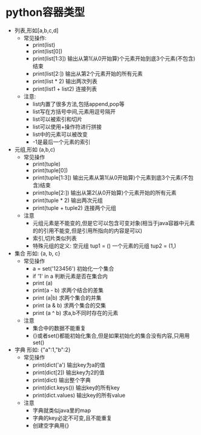 # python容器类型
- 列表,形如[a,b,c,d] 
	- 常见操作:
		- print(list)
		- print(list[0])
		- print(list[1:3]) 输出从第1(从0开始算)个元素开始到底3个元素(不包含)结束
		- print(list[2:]) 输出从第2个元素开始的所有元素
		- print(list * 2) 输出两次列表
		- print(list1 + list2) 连接列表
	- 注意:
		- list内置了很多方法,包括append,pop等
		- list写在方括号中间,元素用逗号隔开
		- list可以被索引和切片
		- list可以使用+操作符进行拼接
		- list中的元素可以被改变
		- -1是最后一个元素的索引
- 元组,形如 (a,b,c)
	- 常见操作 
		- print(tuple)
		- print(tuple[0])
		- print(tuple[1:3]) 输出元素从第1(从0开始算)个元素到底3个元素(不包含)结束
		- print(tuple[2:]) 输出从第2(从0开始算)个元素开始的所有元素
		- print(tuple * 2) 输出两次元组
		- print(tuple + tuple2) 连接两个元组
	- 注意 
		- 元组元素是不能变的,但是它可以包含可变对象(相当于java容器中元素的的引用不能变,但是引用所指向的内容是可以)
		- 索引,切片类似列表
		- 特殊元组的定义: 空元组 tup1 = () 一个元素的元组 tup2 = (1,)
- 集合 形如: {a, b, c}
	- 常见操作 
		- a = set('123456') 初始化一个集合
		- if '1' in a  判断元素是否在集合内
		- print (a) 
		- print(a - b) 求两个结合的差集
		- print (a|b) 求两个集合的并集
		- print (a & b) 求两个集合的交集
		- print (a ^ b) 求a,b不同时存在的元素
	- 注意
		- 集合中的数据不能重复
		- {}或者set()都能初始化集合,但是如果初始化的集合没有内容,只用用set()
- 字典 形如: {"a":1,"b":2}
	- 常见操作 
		- print(dict('a') 输出key为a的值
		- print(dict[2]) 输出key为2的值
		- print(dict) 输出整个字典
		- print(dict.keys()) 输出key的所有key
		- print(dict.values) 输出key的所有value
	- 注意
		- 字典就类似java里的map
		- 字典的key必定不可变,且不能重复
		- 创建空字典用{}
